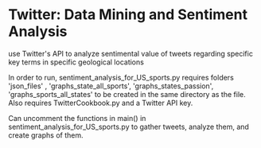 # Twitter: Data Mining and Sentiment Analysis
use Twitter's API to analyze sentimental value of tweets regarding specific key terms in specific geological locations

In order to run, sentiment_analysis_for_US_sports.py requires folders 'json_files' , 'graphs_state_all_sports', 'graphs_states_passion', 'graphs_sports_all_states' to be created in the same directory as the file. Also requires TwitterCookbook.py and a Twitter API key.

Can uncomment the functions in main() in sentiment_analysis_for_US_sports.py to gather tweets, analyze them, and create graphs of them. 
